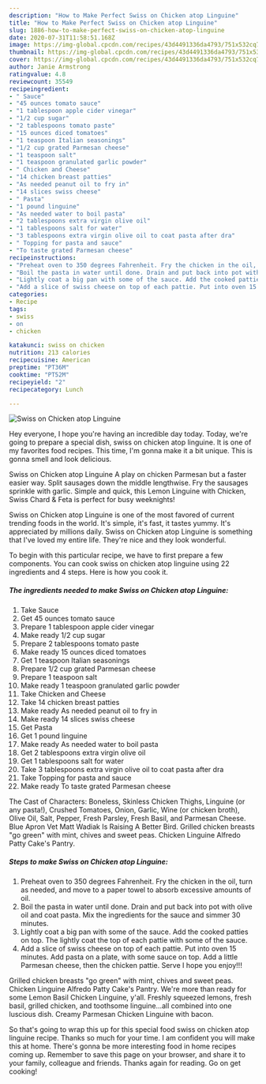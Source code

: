 ```yaml
---
description: "How to Make Perfect Swiss on Chicken atop Linguine"
title: "How to Make Perfect Swiss on Chicken atop Linguine"
slug: 1886-how-to-make-perfect-swiss-on-chicken-atop-linguine
date: 2020-07-31T11:58:51.168Z
image: https://img-global.cpcdn.com/recipes/43d4491336da4793/751x532cq70/swiss-on-chicken-atop-linguine-recipe-main-photo.jpg
thumbnail: https://img-global.cpcdn.com/recipes/43d4491336da4793/751x532cq70/swiss-on-chicken-atop-linguine-recipe-main-photo.jpg
cover: https://img-global.cpcdn.com/recipes/43d4491336da4793/751x532cq70/swiss-on-chicken-atop-linguine-recipe-main-photo.jpg
author: Janie Armstrong
ratingvalue: 4.8
reviewcount: 35549
recipeingredient:
- " Sauce"
- "45 ounces tomato sauce"
- "1 tablespoon apple cider vinegar"
- "1/2 cup sugar"
- "2 tablespoons tomato paste"
- "15 ounces diced tomatoes"
- "1 teaspoon Italian seasonings"
- "1/2 cup grated Parmesan cheese"
- "1 teaspoon salt"
- "1 teaspoon granulated garlic powder"
- " Chicken and Cheese"
- "14 chicken breast patties"
- "As needed peanut oil to fry in"
- "14 slices swiss cheese"
- " Pasta"
- "1 pound linguine"
- "As needed water to boil pasta"
- "2 tablespoons extra virgin olive oil"
- "1 tablespoons salt for water"
- "3 tablespoons extra virgin olive oil to coat pasta after dra"
- " Topping for pasta and sauce"
- "To taste grated Parmesan cheese"
recipeinstructions:
- "Preheat oven to 350 degrees Fahrenheit. Fry the chicken in the oil, turn as needed, and move to a paper towel to absorb excessive amounts of oil."
- "Boil the pasta in water until done. Drain and put back into pot with olive oil and coat pasta. Mix the ingredients for the sauce and simmer 30 minutes."
- "Lightly coat a big pan with some of the sauce. Add the cooked patties on top. The lightly coat the top of each pattie with some of the sauce."
- "Add a slice of swiss cheese on top of each pattie. Put into oven 15 minutes. Add pasta on a plate, with some sauce on top. Add a little Parmesan cheese, then the chicken pattie. Serve I hope you enjoy!!!"
categories:
- Recipe
tags:
- swiss
- on
- chicken

katakunci: swiss on chicken 
nutrition: 213 calories
recipecuisine: American
preptime: "PT36M"
cooktime: "PT52M"
recipeyield: "2"
recipecategory: Lunch

---
```



![Swiss on Chicken atop Linguine](https://img-global.cpcdn.com/recipes/43d4491336da4793/751x532cq70/swiss-on-chicken-atop-linguine-recipe-main-photo.jpg)

Hey everyone, I hope you're having an incredible day today. Today, we're going to prepare a special dish, swiss on chicken atop linguine. It is one of my favorites food recipes. This time, I'm gonna make it a bit unique. This is gonna smell and look delicious.

Swiss on Chicken atop Linguine A play on chicken Parmesan but a faster easier way. Split sausages down the middle lengthwise. Fry the sausages sprinkle with garlic. Simple and quick, this Lemon Linguine with Chicken, Swiss Chard &amp; Feta is perfect for busy weeknights!

Swiss on Chicken atop Linguine is one of the most favored of current trending foods in the world. It's simple, it's fast, it tastes yummy. It's appreciated by millions daily. Swiss on Chicken atop Linguine is something that I've loved my entire life. They're nice and they look wonderful.


To begin with this particular recipe, we have to first prepare a few components. You can cook swiss on chicken atop linguine using 22 ingredients and 4 steps. Here is how you cook it.

<!--inarticleads1-->

##### The ingredients needed to make Swiss on Chicken atop Linguine:

1. Take  Sauce
1. Get 45 ounces tomato sauce
1. Prepare 1 tablespoon apple cider vinegar
1. Make ready 1/2 cup sugar
1. Prepare 2 tablespoons tomato paste
1. Make ready 15 ounces diced tomatoes
1. Get 1 teaspoon Italian seasonings
1. Prepare 1/2 cup grated Parmesan cheese
1. Prepare 1 teaspoon salt
1. Make ready 1 teaspoon granulated garlic powder
1. Take  Chicken and Cheese
1. Take 14 chicken breast patties
1. Make ready As needed peanut oil to fry in
1. Make ready 14 slices swiss cheese
1. Get  Pasta
1. Get 1 pound linguine
1. Make ready As needed water to boil pasta
1. Get 2 tablespoons extra virgin olive oil
1. Get 1 tablespoons salt for water
1. Take 3 tablespoons extra virgin olive oil to coat pasta after dra
1. Take  Topping for pasta and sauce
1. Make ready To taste grated Parmesan cheese


The Cast of Characters: Boneless, Skinless Chicken Thighs, Linguine (or any pasta!), Crushed Tomatoes, Onion, Garlic, Wine (or chicken broth), Olive Oil, Salt, Pepper, Fresh Parsley, Fresh Basil, and Parmesan Cheese. Blue Apron Vet Matt Wadiak Is Raising A Better Bird. Grilled chicken breasts &#34;go green&#34; with mint, chives and sweet peas. Chicken Linguine Alfredo Patty Cake&#39;s Pantry. 

<!--inarticleads2-->

##### Steps to make Swiss on Chicken atop Linguine:

1. Preheat oven to 350 degrees Fahrenheit. Fry the chicken in the oil, turn as needed, and move to a paper towel to absorb excessive amounts of oil.
1. Boil the pasta in water until done. Drain and put back into pot with olive oil and coat pasta. Mix the ingredients for the sauce and simmer 30 minutes.
1. Lightly coat a big pan with some of the sauce. Add the cooked patties on top. The lightly coat the top of each pattie with some of the sauce.
1. Add a slice of swiss cheese on top of each pattie. Put into oven 15 minutes. Add pasta on a plate, with some sauce on top. Add a little Parmesan cheese, then the chicken pattie. Serve I hope you enjoy!!!


Grilled chicken breasts &#34;go green&#34; with mint, chives and sweet peas. Chicken Linguine Alfredo Patty Cake&#39;s Pantry. We&#39;re more than ready for some Lemon Basil Chicken Linguine, y&#39;all. Freshly squeezed lemons, fresh basil, grilled chicken, and toothsome linguine…all combined into one luscious dish. Creamy Parmesan Chicken Linguine with bacon. 

So that's going to wrap this up for this special food swiss on chicken atop linguine recipe. Thanks so much for your time. I am confident you will make this at home. There's gonna be more interesting food in home recipes coming up. Remember to save this page on your browser, and share it to your family, colleague and friends. Thanks again for reading. Go on get cooking!
